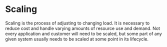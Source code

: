 # Scaling

Scaling is the process of adjusting to changing load. It is necessary to reduce cost and handle varying amounts of resource use and demand. Not every application and customer will need to be scaled, but some part of any given system usually needs to be scaled at some point in its lifecycle.


